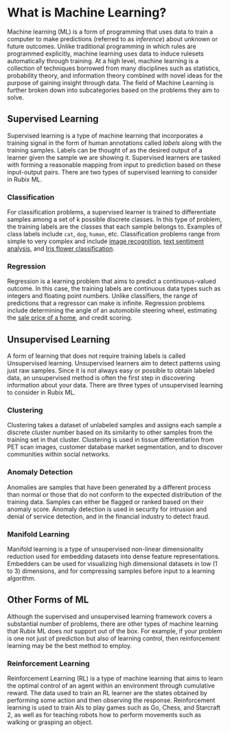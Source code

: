 # What is Machine Learning?
Machine learning (ML) is a form of programming that uses data to train a computer to make predictions (referred to as *inference*) about unknown or future outcomes. Unlike traditional programming in which rules are programmed explicitly, machine learning uses data to induce rulesets automatically through training. At a high level, machine learning is a collection of techniques borrowed from many disciplines such as statistics, probability theory, and information theory combined with novel ideas for the purpose of gaining insight through data. The field of Machine Learning is further broken down into subcategories based on the problems they aim to solve.

## Supervised Learning
Supervised learning is a type of machine learning that incorporates a training signal in the form of human annotations called *labels* along with the training samples. Labels can be thought of as the desired output of a learner given the sample we are showing it. Supervised learners are tasked with forming a reasonable mapping from input to prediction based on these input-output pairs. There are two types of supervised learning to consider in Rubix ML.

### Classification
For classification problems, a supervised learner is trained to differentiate samples among a set of k possible discrete classes. In this type of problem, the training labels are the classes that each sample belongs to. Examples of class labels include `cat`, `dog`, `human`, etc. Classification problems range from simple to very complex and include [image recognition](https://github.com/RubixML/CIFAR-10), [text sentiment analysis](https://github.com/RubixML/Sentiment), and [Iris flower classification](https://github.com/RubixML/Iris).

### Regression
Regression is a learning problem that aims to predict a continuous-valued outcome. In this case, the training labels are continuous data types such as integers and floating point numbers. Unlike classifiers, the range of predictions that a regressor can make is infinite. Regression problems include determining the angle of an automobile steering wheel, estimating the [sale price of a home](https://github.com/RubixML/Housing), and credit scoring.

## Unsupervised Learning
A form of learning that does not require training labels is called Unsupervised learning. Unsupervised learners aim to detect patterns using just raw samples. Since it is not always easy or possible to obtain labeled data, an unsupervised method is often the first step in discovering information about your data. There are three types of unsupervised learning to consider in Rubix ML.

### Clustering
Clustering takes a dataset of unlabeled samples and assigns each sample a discrete cluster number based on its similarity to other samples from the training set in that cluster. Clustering is used in tissue differentiation from PET scan images, customer database market segmentation, and to discover communities within social networks.

### Anomaly Detection
Anomalies are samples that have been generated by a different process than normal or those that do not conform to the expected distribution of the training data. Samples can either be flagged or ranked based on their anomaly score. Anomaly detection is used in security for intrusion and denial of service detection, and in the financial industry to detect fraud.

### Manifold Learning
Manifold learning is a type of unsupervised non-linear dimensionality reduction used for embedding datasets into dense feature representations. Embedders can be used for visualizing high dimensional datasets in low (1 to 3) dimensions, and for compressing samples before input to a learning algorithm.

## Other Forms of ML
Although the supervised and unsupervised learning framework covers a substantial number of problems, there are other types of machine learning that Rubix ML does *not* support out of the box. For example, if your problem is one not just of prediction but also of learning control, then reinforcement learning may be the best method to employ.

### Reinforcement Learning
Reinforcement Learning (RL) is a type of machine learning that aims to learn the optimal control of an agent within an environment through cumulative reward. The data used to train an RL learner are the states obtained by performing some action and then observing the response. Reinforcement learning is used to train AIs to play games such as Go, Chess, and Starcraft 2, as well as for teaching robots how to perform movements such as walking or grasping an object.